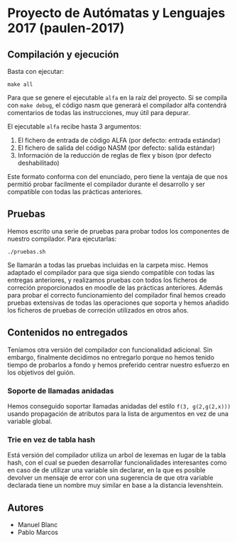 # Proyecto de Autómatas y Lenguajes 2017 (paulen-2017)

## Compilación y ejecución

Basta con ejecutar:

    make all

Para que se genere el ejecutable `alfa` en la raíz del proyecto.
Si se compila con `make debug`, el código nasm que generará el compilador alfa contendrá comentarios de todas las instrucciones, muy útil para depurar.

El ejecutable `alfa` recibe hasta 3 argumentos:
1. El fichero de entrada de código ALFA (por defecto: entrada estándar)
2. El fichero de salida del código NASM (por defecto: salida estándar)
3. Información de la reducción de reglas de flex y bison (por defecto deshabilitado)

Este formato conforma con del enunciado, pero tiene la ventaja de que nos permitió probar facilmente el compilador durante el desarrollo y ser compatible con todas las prácticas anteriores.

## Pruebas
Hemos escrito una serie de pruebas para probar todos los componentes de nuestro compilador.
Para ejecutarlas:

    ./pruebas.sh

Se llamarán a todas las pruebas incluidas en la carpeta misc. Hemos adaptado el compilador para que siga siendo compatible con todas las entregas anteriores, y realizamos pruebas con todos los
ficheros de correción proporcionados en moodle de las prácticas anteriores. Además para probar el correcto funcionamiento del compilador final hemos creado pruebas extensivas de todas las operaciones
que soporta y hemos añadido los ficheros de pruebas de correción utilizados en otros años.

## Contenidos no entregados
Teníamos otra versión del compilador con funcionalidad adicional. Sin embargo, finalmente decidimos no entregarlo porque no hemos tenido tiempo de probarlos a fondo y hemos preferido centrar nuestro esfuerzo en los objetivos del guión.

### Soporte de llamadas anidadas
Hemos conseguido soportar llamadas anidadas del estilo `f(3, g(2,g(2,x)))` usando propagación de atributos para la lista de argumentos en vez de una variable global.

### Trie en vez de tabla hash
Está versión del compilador utiliza un arbol de lexemas en lugar de la tabla hash, con el cual se pueden desarrollar funcionalidades interesantes como en caso de
de utilizar una variable sin declarar, en la que es posible devolver un mensaje de error con una sugerencia de que otra variable declarada tiene un nombre muy similar en base a la distancia levenshtein.

## Autores
- Manuel Blanc
- Pablo Marcos
